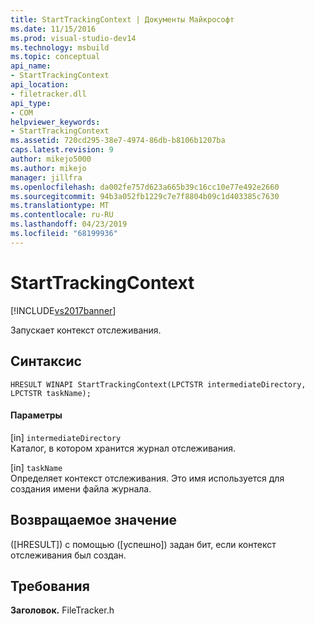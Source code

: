 ```yaml
---
title: StartTrackingContext | Документы Майкрософт
ms.date: 11/15/2016
ms.prod: visual-studio-dev14
ms.technology: msbuild
ms.topic: conceptual
api_name:
- StartTrackingContext
api_location:
- filetracker.dll
api_type:
- COM
helpviewer_keywords:
- StartTrackingContext
ms.assetid: 720cd295-38e7-4974-86db-b8106b1207ba
caps.latest.revision: 9
author: mikejo5000
ms.author: mikejo
manager: jillfra
ms.openlocfilehash: da002fe757d623a665b39c16cc10e77e492e2660
ms.sourcegitcommit: 94b3a052fb1229c7e7f8804b09c1d403385c7630
ms.translationtype: MT
ms.contentlocale: ru-RU
ms.lasthandoff: 04/23/2019
ms.locfileid: "68199936"
---
```

# <a name="starttrackingcontext"></a>StartTrackingContext
[!INCLUDE[vs2017banner](../includes/vs2017banner.md)]

Запускает контекст отслеживания.  
  
## <a name="syntax"></a>Синтаксис  
  
```  
HRESULT WINAPI StartTrackingContext(LPCTSTR intermediateDirectory, LPCTSTR taskName);  
```  
  
#### <a name="parameters"></a>Параметры  
 [in] `intermediateDirectory`  
 Каталог, в котором хранится журнал отслеживания.  
  
 [in] `taskName`  
 Определяет контекст отслеживания. Это имя используется для создания имени файла журнала.  
  
## <a name="return-value"></a>Возвращаемое значение  
 ([HRESULT]<!-- TODO: review code entity reference <xref:assetId:///HRESULT?qualifyHint=False&amp;autoUpgrade=True>  -->) с помощью ([успешно]<!-- TODO: review code entity reference <xref:assetId:///SUCCEEDED?qualifyHint=False&amp;autoUpgrade=True>  -->) задан бит, если контекст отслеживания был создан.  
  
## <a name="requirements"></a>Требования  
 **Заголовок.** FileTracker.h
